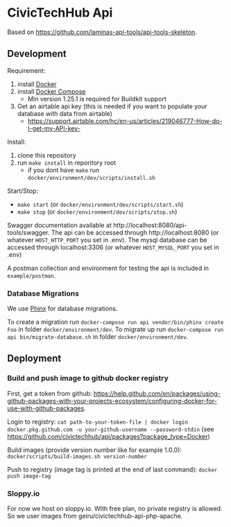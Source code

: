# CivicTechHub Api

Based on https://github.com/laminas-api-tools/api-tools-skeleton.

## Development

Requirement:
1. install [Docker](https://docs.docker.com/install/)
2. install [Docker Compose](https://docs.docker.com/compose/install/)
    * Min version 1.25.1 is required for Buildkit support
3. Get an airtable api key (this is needed if you want to populate your database with data from airtable)
    * https://support.airtable.com/hc/en-us/articles/219046777-How-do-I-get-my-API-key-

Install:
1. clone this repository
2. run `make install` in reporitory root
    * if you dont have `make` run `docker/environment/dev/scripts/install.sh`

Start/Stop:
* `make start` (or `docker/environment/dev/scripts/start.sh`)
* `make stop` (or `docker/environment/dev/scripts/stop.sh`)

Swagger documentation available at http://localhost:8080/api-tools/swagger.
The api can be accessed through http://localhost:8080 (or whatever `HOST_HTTP_PORT` you set in .env).
The mysql database can be accessed through localhost:3306 (or whatever `HOST_MYSQL_PORT` you set in .env)

A postman collection and environment for testing the api is included in `example/postman`.

### Database Migrations

We use [Phinx](https://phinx.org/) for database migrations.

To create a migration run `docker-compose run api vendor/bin/phinx create Foo` in folder `docker/environment/dev`.
To migrate up run `docker-compose run api bin/migrate-database.sh` in folder `docker/environment/dev`.

## Deployment

### Build and push image to github docker registry
First, get a token from github: https://help.github.com/en/packages/using-github-packages-with-your-projects-ecosystem/configuring-docker-for-use-with-github-packages.

Login to registry:
`cat path-to-your-token-file | docker login docker.pkg.github.com -u your-github-username --password-stdin`  (see https://github.com/civictechhub/api/packages?package_type=Docker)

Build images (provide version number like for example 1.0.0):
`docker/scripts/build-images.sh version-number`

Push to registry (image tag is printed at the end of last command):
`docker push image-tag`

### Sloppy.io
For now we host on sloppy.io. WIth free plan, no private registry is allowed. So we user images from geiru/civictechhub-api-php-apache.
